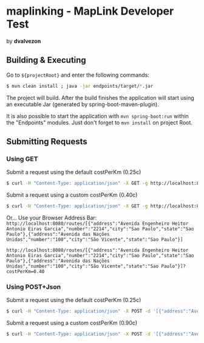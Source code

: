 # maplinking - MapLink Developer Test

by <b>dvalvezon</b>

## Building & Executing

Go to `${projectRoot}` and enter the following commands:
```sh
$ mvn clean install ; java -jar endpoints/target/*.jar
```
The project will build. After the build finishes the application will start using an executable Jar (generated by spring-boot-maven-plugin).

It is also possible to start the application with `mvn spring-boot:run` within the "Endpoints" modules. Just don't forget to `mvn install` on project Root.

## Submitting Requests

### Using GET

Submit a request using the default costPerKm (0.25c)
```sh
$ curl -H "Content-Type: application/json" -X GET -g http://localhost:8080/routes/[%7B%22address%22:%22Avenida%20Engenheiro%20Heitor%20Antonio%20Eiras%20Garcia%22,%22number%22:%222214%22,%22city%22:%22Sao%20Paulo%22,%22state%22:%22Sao%20Paulo%22%7D,%7B%22address%22:%22Avenida%20das%20Na%C3%A7%C3%B5es%20Unidas%22,%22number%22:%22100%22,%22city%22:%22S%C3%A3o%20Vicente%22,%22state%22:%22Sao%20Paulo%22%7D]
```

Submit a request using a custom costPerKm (0.40c)
```sh
$ curl -H "Content-Type: application/json" -X GET -g http://localhost:8080/routes/[%7B%22address%22:%22Avenida%20Engenheiro%20Heitor%20Antonio%20Eiras%20Garcia%22,%22number%22:%222214%22,%22city%22:%22Sao%20Paulo%22,%22state%22:%22Sao%20Paulo%22%7D,%7B%22address%22:%22Avenida%20das%20Na%C3%A7%C3%B5es%20Unidas%22,%22number%22:%22100%22,%22city%22:%22S%C3%A3o%20Vicente%22,%22state%22:%22Sao%20Paulo%22%7D]?costPerKm=0.40
```

Or... Use your Browser Address Bar:
`http://localhost:8080/routes/[{"address":"Avenida Engenheiro Heitor Antonio Eiras Garcia","number":"2214","city":"Sao Paulo","state":"Sao Paulo"},{"address":"Avenida das Nações Unidas","number":"100","city":"São Vicente","state":"Sao Paulo"}]`

`http://localhost:8080/routes/[{"address":"Avenida Engenheiro Heitor Antonio Eiras Garcia","number":"2214","city":"Sao Paulo","state":"Sao Paulo"},{"address":"Avenida das Nações Unidas","number":"100","city":"São Vicente","state":"Sao Paulo"}]?costPerKm=0.40`

### Using POST+Json

Submit a request using the default costPerKm (0.25c)
```sh
$ curl -H "Content-Type: application/json" -X POST -d '[{"address":"Avenida Engenheiro Heitor Antonio Eiras Garcia","number":"2214","city":"Sao Paulo","state":"Sao Paulo"},{"address":"Avenida das Nações Unidas","number":"100","city":"São Vicente","state":"Sao Paulo"}]' http://localhost:8080/routes
```

Submit a request using a custom costPerKm (0.90c)
```sh
$ curl -H "Content-Type: application/json" -X POST -d '[{"address":"Avenida Engenheiro Heitor Antonio Eiras Garcia","number":"2214","city":"Sao Paulo","state":"Sao Paulo"},{"address":"Avenida das Nações Unidas","number":"100","city":"São Vicente","state":"Sao Paulo"}]' http://localhost:8080/routes?costPerKm=0.90
```
